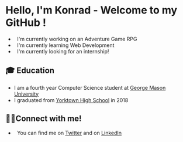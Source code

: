 # Hello, I'm **Konrad** - Welcome to my GitHub !

- &nbsp; I'm currently working on an Adventure Game RPG
- &nbsp; I'm currently learning Web Development
- &nbsp; I'm currently looking for an internship!  

## 🎓 Education
- I am a fourth year Computer Science student at [George Mason University](https://www.gmu.edu/)
- I graduated from [Yorktown High School](https://yhs.apsva.us/about-us/) in 2018

## 🧑‍💻Connect with me!
- &nbsp; You can find me on [Twitter](https://twitter.com/kbledows) and on [LinkedIn](https://www.linkedin.com/in/konrad-bledowski-59482a1a1/)
